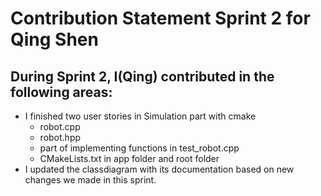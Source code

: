 # Contribution Statement Sprint 2 for Qing Shen

## During Sprint 2, I(Qing) contributed in the following areas:
- I finished two user stories in Simulation part with cmake
    - robot.cpp
    - robot.hpp
    - part of implementing functions in test_robot.cpp
    - CMakeLists.txt in app folder and root folder
- I updated the classdiagram with its documentation based on new changes we made in this sprint.